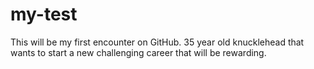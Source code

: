 # my-test
This will be my first encounter on GitHub.
35 year old knucklehead that wants to start a new challenging career that will be rewarding.

